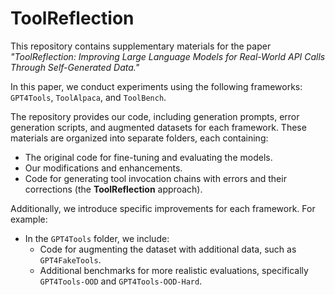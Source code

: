 # ToolReflection

This repository contains supplementary materials for the paper *"ToolReflection: Improving Large Language Models for Real-World API Calls Through Self-Generated Data."*

In this paper, we conduct experiments using the following frameworks: `GPT4Tools`, `ToolAlpaca`, and `ToolBench`.

The repository provides our code, including generation prompts, error generation scripts, and augmented datasets for each framework. These materials are organized into separate folders, each containing:
- The original code for fine-tuning and evaluating the models.
- Our modifications and enhancements.
- Code for generating tool invocation chains with errors and their corrections (the **ToolReflection** approach).

Additionally, we introduce specific improvements for each framework. For example:
- In the `GPT4Tools` folder, we include:
  - Code for augmenting the dataset with additional data, such as `GPT4FakeTools`.
  - Additional benchmarks for more realistic evaluations, specifically `GPT4Tools-OOD` and `GPT4Tools-OOD-Hard`.



